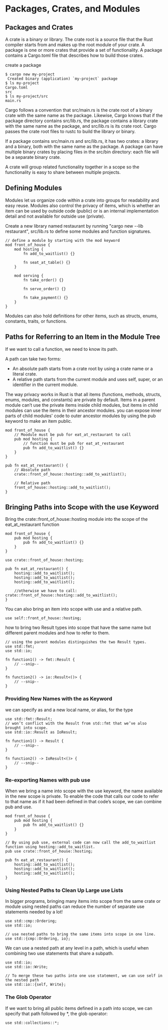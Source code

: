 # Packages, Crates, and Modules
## Packages and Crates
A crate is a binary or library. The crate root is a source file that the Rust compiler starts from and makes up the root module of your crate. 
A package is one or more crates that provide a set of functionality. A package contains a Cargo.toml file that describes how to build those crates.

create a package

    $ cargo new my-project
     Created binary (application) `my-project` package
    $ ls my-project
    Cargo.toml
    src
    $ ls my-project/src
    main.rs
 
 Cargo follows a convention that src/main.rs is the crate root of a binary crate with the same name as the package. Likewise, Cargo knows that if the package directory contains src/lib.rs, the package contains a library crate with the same name as the package, and src/lib.rs is its crate root. Cargo passes the crate root files to rustc to build the library or binary.


If a package contains src/main.rs and src/lib.rs, it has two crates: a library and a binary, both with the same name as the package. A package can have multiple binary crates by placing files in the src/bin directory: each file will be a separate binary crate.


A crate will group related functionality together in a scope so the functionality is easy to share between multiple projects.

## Defining Modules
Modules let us organize code within a crate into groups for readability and easy reuse. Modules also control the privacy of items, which is whether an item can be used by outside code (public) or is an internal implementation detail and not available for outside use (private).


Create a new library named restaurant by running "cargo new --lib restaurant", src/lib.rs to define some modules and function signatures.

    // define a module by starting with the mod keyword 
    mod front_of_house {
        mod hosting {
            fn add_to_waitlist() {}

            fn seat_at_table() {}
        }

        mod serving {
            fn take_order() {}

            fn serve_order() {}

            fn take_payment() {}
        }
    }

Modules can also hold definitions for other items, such as structs, enums, constants, traits, or functions.

## Paths for Referring to an Item in the Module Tree
If we want to call a function, we need to know its path.

A path can take two forms:

* An absolute path starts from a crate root by using a crate name or a literal crate.
* A relative path starts from the current module and uses self, super, or an identifier in the current module.

The way privacy works in Rust is that all items (functions, methods, structs, enums, modules, and constants) are private by default. Items in a parent module can’t use the private items inside child modules, but items in child modules can use the items in their ancestor modules.
you can expose inner parts of child modules' code to outer ancestor modules by using the pub keyword to make an item public.

    mod front_of_house {
        // Moodule must be pub for eat_at_restaurant to call
        pub mod hosting {
            // function must be pub for eat_at_restaurant
            pub fn add_to_waitlist() {}
        }
    }

    pub fn eat_at_restaurant() {
        // Absolute path
        crate::front_of_house::hosting::add_to_waitlist();

        // Relative path
        front_of_house::hosting::add_to_waitlist();
    }


## Bringing Paths into Scope with the use Keyword
Bring the crate::front_of_house::hosting module into the scope of the eat_at_restaurant function

    mod front_of_house {
        pub mod hosting {
            pub fn add_to_waitlist() {}
        }
    }
    
    use crate::front_of_house::hosting;
    
    pub fn eat_at_restaurant() {
        hosting::add_to_waitlist();
        hosting::add_to_waitlist();
        hosting::add_to_waitlist();
        
        //otherwise we have to call: crate::front_of_house::hosting::add_to_waitlist();
    }

You can also bring an item into scope with use and a relative path. 

    use self::front_of_house::hosting;

how to bring two Result types into scope that have the same name but different parent modules and how to refer to them.

    // using the parent modules distinguishes the two Result types.
    use std::fmt;
    use std::io;
    
    fn function1() -> fmt::Result {
        // --snip--
    }
    
    fn function2() -> io::Result<()> {
        // --snip--
    }

### Providing New Names with the as Keyword
we can specify as and a new local name, or alias, for the type

    use std::fmt::Result;
    // won’t conflict with the Result from std::fmt that we’ve also brought into scope. 
    use std::io::Result as IoResult;
    
    fn function1() -> Result {
        // --snip--
    }
    
    fn function2() -> IoResult<()> {
        // --snip--
    }
    
### Re-exporting Names with pub use
When we bring a name into scope with the use keyword, the name available in the new scope is private. To enable the code that calls our code to refer to that name as if it had been defined in that code’s scope, we can combine pub and use.

    mod front_of_house {
        pub mod hosting {
            pub fn add_to_waitlist() {}
        }
    }
    
    // By using pub use, external code can now call the add_to_waitlist function using hosting::add_to_waitlist. 
    pub use crate::front_of_house::hosting;
    
    pub fn eat_at_restaurant() {
        hosting::add_to_waitlist();
        hosting::add_to_waitlist();
        hosting::add_to_waitlist();
    }
    
### Using Nested Paths to Clean Up Large use Lists
In bigger programs, bringing many items into scope from the same crate or module using nested paths can reduce the number of separate use statements needed by a lot!

    use std::cmp::Ordering;
    use std::io;
    
    // use nested paths to bring the same items into scope in one line. 
    use std::{cmp::Ordering, io};

We can use a nested path at any level in a path, which is useful when combining two use statements that share a subpath.

    use std::io;
    use std::io::Write;
    
    // To merge these two paths into one use statement, we can use self in the nested path
    use std::io::{self, Write};

### The Glob Operator
If we want to bring all public items defined in a path into scope, we can specify that path followed by *, the glob operator:

    use std::collections::*;
